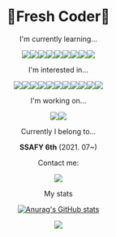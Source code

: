 <div align=center>

# 👋Fresh Coder👋


I'm currently learning...

<a href="https://python.org" target="_blank"><img src="https://img.shields.io/badge/Python-3776AB?style=flat-square&logo=Python&logoColor=white"/></a><a href="https://git-scm.com/" target="_blank"><img src="https://img.shields.io/badge/Git-F05032?style=flat-square&logo=Git&logoColor=white"/></a><a href="https://www.pythonanywhere.com/" target="_blank"><img src="https://img.shields.io/badge/Pythonanywhere-3776AB?style=flat-square&logo=Python&logoColor=white"/></a><a href="#" target="_blank"><img src="https://img.shields.io/badge/Algorithm-3776AB?style=flat-square&logo=Python&logoColor=white"/></a><a href="https://developer.mozilla.org/en-US/docs/Glossary/HTML5" target="_blank"><img src="https://img.shields.io/badge/HTML5-E34F26?style=flat-square&logo=HTML5&logoColor=white"/></a><a href="https://developer.mozilla.org/ko/docs/Web/CSS" target="_blank"><img src="https://img.shields.io/badge/CSS-1572B6?style=flat-square&logo=CSS3&logoColor=white"/></a><a href="https://getbootstrap.com/" target="_blank"><img src="https://img.shields.io/badge/Bootstrap-7952B3?style=flat-square&logo=Bootstrap&logoColor=white"/></a><a href="https://www.djangoproject.com/" target="_blank"><img src="https://img.shields.io/badge/Django-092E20?style=flat-square&logo=Django&logoColor=white"/></a><a href="https://ko.javascript.info/" target="_blank"><img src="https://img.shields.io/badge/JavaScript-F7DF1E?style=flat-square&logo=JavaScript&logoColor=white"/></a>

I'm interested in...

<a href="https://www.java.com/ko/" target="_blank"><img src="https://img.shields.io/badge/Java-007396?style=flat-square&logo=Java&logoColor=white"/></a><a href="https://www.ruby-lang.org/ko/" target="_blank"><img src="https://img.shields.io/badge/Ruby-CC342D?style=flat-square&logo=Ruby&logoColor=white"/></a><a href="https://www.apple.com/kr/ios/ios-15-preview/" target="_blank"><img src="https://img.shields.io/badge/iOS-000000?style=flat-square&logo=iOS&logoColor=white"/></a><a href="https://www.apple.com/kr/swift/" target="_blank"><img src="https://img.shields.io/badge/Swift-FA7343?style=flat-square&logo=Swift&logoColor=white"/></a><a href="https://flask.palletsprojects.com/en/2.0.x/" target="_blank"><img src="https://img.shields.io/badge/Flask-000000?style=flat-square&logo=Flask&logoColor=white"/></a><a href="https://www.naver.com" target="_blank"><img src="https://img.shields.io/badge/Naver-03C75A?style=flat-square&logo=Naver&logoColor=white"/></a><a href="https://www.kakaocorp.com/page/" target="_blank"><img src="https://img.shields.io/badge/Kakao-FFCD00?style=flat-square&logo=Kakao&logoColor=white"/></a><a href="https://line.me/ko/" target="_blank"><img src="https://img.shields.io/badge/Line-00C300?style=flat-square&logo=LINE&logoColor=white"/></a><a href="https://velog.io/" target="_blank"><img src="https://img.shields.io/badge/Velog-20c997?style=flat-square&logo=Vimeo&logoColor=white"/></a><a href="https://www.sqlite.org/index.html/" target="_blank"><img src="https://img.shields.io/badge/SQLite-003B57?style=flat-square&logo=SQLite&logoColor=white"/></a><a href="https://ko.reactjs.org/" target="_blank"><img src="https://img.shields.io/badge/React-61DAFB?style=flat-square&logo=React&logoColor=white"/></a>

I'm working on...

<a href="https://github.com/" target="_blank"><img src="https://img.shields.io/badge/GitHub-181717?style=flat-square&logo=GitHub&logoColor=white"/></a><a href="https://about.gitlab.com/" target="_blank"><img src="https://img.shields.io/badge/Gitlab-FCA121?style=flat-square&logo=Gitlab&logoColor=white"/></a>

Currently I belong to...

**SSAFY 6th** (2021. 07~)

Contact me:

<a href="mailto:qowppp@gmail.com" target="_blank"><img src="https://img.shields.io/badge/Gmail-EA4335?style=flat-square&logo=Gmail&logoColor=white"/></a>

My stats 

[![Anurag's GitHub stats](https://github-readme-stats.vercel.app/api?username=S-G-Lee)](https://github.com/anuraghazra/github-readme-stats)

</div>

<p align="center">
  <img src="http://mazassumnida.wtf/api/v2/generate_badge?boj=qowppp">
</p>





<!--
**S-G-Lee/S-G-Lee** is a ✨ _special_ ✨ repository because its `README.md` (this file) appears on your GitHub profile.

Here are some ideas to get you started:

- 🔭 I’m currently working on ...
- 🌱 I’m currently learning ...
- 👯 I’m looking to collaborate on ...
- 🤔 I’m looking for help with ...
- 💬 Ask me about ...
- 📫 How to reach me: ...
- 😄 Pronouns: ...
- ⚡ Fun fact: ...
-->
